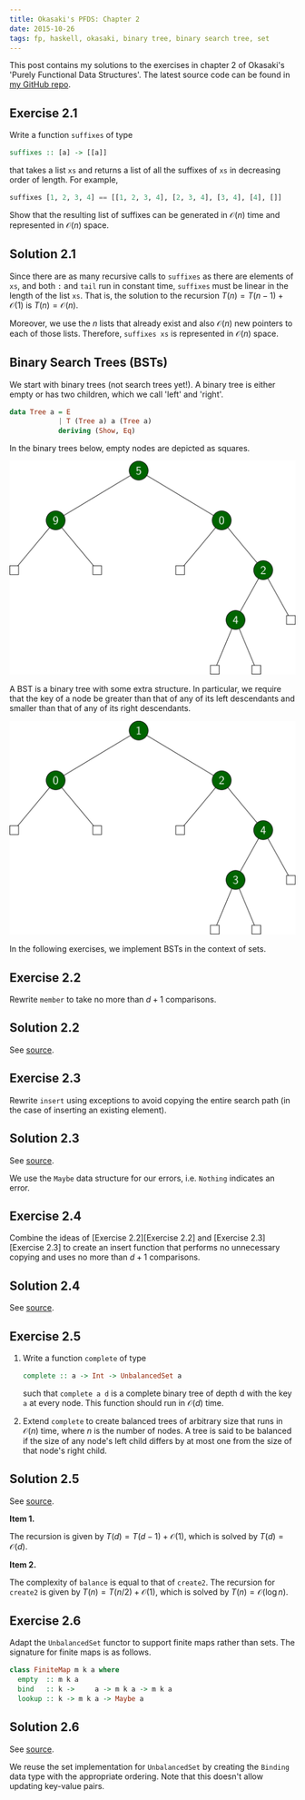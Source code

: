 ```yaml
---
title: Okasaki's PFDS: Chapter 2
date: 2015-10-26
tags: fp, haskell, okasaki, binary tree, binary search tree, set
---
```


This post contains my solutions to the exercises in chapter 2 of Okasaki's 'Purely Functional Data Structures'.
The latest source code can be found in [my GitHub repo](https://github.com/stappit/okasaki-pfds).

Exercise 2.1
------------

Write a function `suffixes` of type

```haskell
suffixes :: [a] -> [[a]]
```

that takes a list `xs` and returns a list of all the suffixes of `xs` in decreasing order of length.
For example, 

```haskell
suffixes [1, 2, 3, 4] == [[1, 2, 3, 4], [2, 3, 4], [3, 4], [4], []]
```

Show that the resulting list of suffixes can be generated in $\mathcal O (n)$ time and represented in $\mathcal O (n)$ space.

Solution 2.1
------------

Since there are as many recursive calls to `suffixes` as there are elements of `xs`, and both `:` and `tail` run in constant time, `suffixes` must be linear in the length of the list `xs`.
That is, the solution to the recursion $T (n) = T(n-1) + \mathcal O (1)$ is $T (n) = \mathcal O (n)$.

Moreover, we use the $n$ lists that already exist and also $\mathcal O (n)$ new pointers to each of those lists.
Therefore, `suffixes xs` is represented in $\mathcal O (n)$ space.

Binary Search Trees (BSTs)
--------------------------

We start with binary trees (not search trees yet!).
A binary tree is either empty or has two children, which we call 'left' and 'right'.

```haskell
data Tree a = E
            | T (Tree a) a (Tree a)
            deriving (Show, Eq)
```

In the binary trees below, empty nodes are depicted as squares.

![A binary tree (which is NOT a BST).](/images/binary-tree-nontrivial.pdf.png)

A BST is a binary tree with some extra structure.
In particular, we require that the key of a node be greater than that of any of its left descendants and smaller than that of any of its right descendants.

![A binary tree which IS a BST.](/images/bst-nontrivial.pdf.png)

In the following exercises, we implement BSTs in the context of sets.

Exercise 2.2
------------

Rewrite `member` to take no more than $d+1$ comparisons.

Solution 2.2
------------

See [source](https://github.com/stappit/okasaki-pfds/blob/master/src/Chap02/Exercise02.hs).

Exercise 2.3
------------

Rewrite `insert` using exceptions to avoid copying the entire search path (in the case of inserting an existing element).

Solution 2.3
------------

See [source](https://github.com/stappit/okasaki-pfds/blob/master/src/Chap02/Exercise03.hs).

We use the `Maybe` data structure for our errors, i.e. `Nothing` indicates an error.

Exercise 2.4
------------

Combine the ideas of [Exercise 2.2][Exercise 2.2] and [Exercise 2.3][Exercise 2.3] to create an insert function that performs no unnecessary copying and uses no more than $d+1$ comparisons.

Solution 2.4
------------

See [source](https://github.com/stappit/okasaki-pfds/blob/master/src/Chap02/Exercise04.hs).

Exercise 2.5
------------

1.  Write a function `complete` of type

    ```haskell
    complete :: a -> Int -> UnbalancedSet a
    ```

    such that `complete a d` is a complete binary tree of depth d with the key `a` at every node.
    This function should run in $\mathcal O (d)$ time.

2.  Extend `complete` to create balanced trees of arbitrary size that runs in $\mathcal O (n)$ time, where $n$ is the number of nodes.
    A tree is said to be balanced if the size of any node's left child differs by at most one from the size of that node's right child.

Solution 2.5
------------

See [source](https://github.com/stappit/okasaki-pfds/blob/master/src/Chap02/Exercise05.hs).

**Item 1.**  

The recursion is given by $T(d) = T(d-1) + \mathcal O (1)$, which is solved by $T (d) = \mathcal O (d)$.

**Item 2.**

The complexity of `balance` is equal to that of `create2`.
The recursion for `create2` is given by $T (n) = T (n/2) + \mathcal O (1)$, which is solved by $T (n) = \mathcal O (\log n)$.

Exercise 2.6
------------

Adapt the `UnbalancedSet` functor to support finite maps rather than sets.
The signature for finite maps is as follows.

```haskell
class FiniteMap m k a where
  empty  :: m k a 
  bind   :: k ->     a -> m k a -> m k a
  lookup :: k -> m k a -> Maybe a
```

Solution 2.6
------------

See [source](https://github.com/stappit/okasaki-pfds/blob/master/src/Chap02/Exercise06.hs).

We reuse the set implementation for `UnbalancedSet` by creating the `Binding` data type with the appropriate ordering.
Note that this doesn't allow updating key-value pairs.

